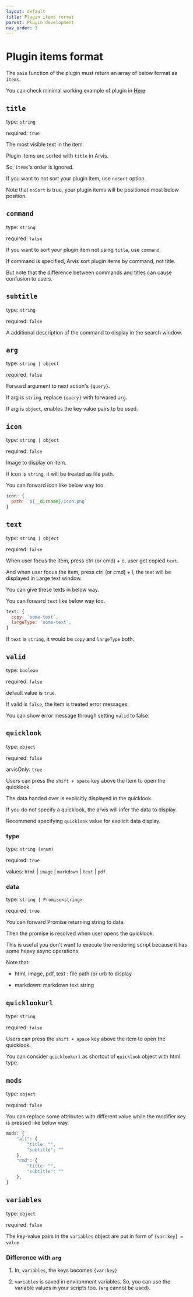```yaml
---
layout: default
title: Plugin items format
parent: Plugin development
nav_order: 3
---
```


# Plugin items format

The `main` function of the plugin must return an array of below format as `items`.

You can check minimal working example of plugin in [Here](https://github.com/jopemachine/arvis-calculator-plugin-example)

## `title`

type: `string`

required: `true`

The most visible text in the item.

Plugin items are sorted with `title` in Arvis.

So, `items`'s order is ignored.

If you want to not sort your plugin item, use `noSort` option.

Note that `noSort` is true, your plugin items will be positioned most below position.

## `command`

type: `string`

required: `false`

If you want to sort your plugin item not using `title`, use `command`.

If command is specified, Arvis sort plugin items by command, not title.

But note that the difference between commands and titles can cause confusion to users.

## `subtitle`

type: `string`

required: `false`

A additional description of the command to display in the search window.

## `arg`

type: `string | object`

required: `false`

Forward argument to next action's `{query}`.

If arg is `string`, replace `{query}` with forwared `arg`.

If arg is `object`, enables the key value pairs to be used.

## `icon`

type: `string | object`

required: `false`

Image to display on item.

If icon is `string`, it will be treated as file path.

You can forward icon like below way too.

```js
icon: {
  path: `${__dirname}/icon.png`
}
```

## `text`

type: `string | object`

required: `false`

When user focus the item, press ctrl (or cmd) + c, user get copied `text`.

And when user focus the item, press ctrl (or cmd) + l, the text will be displayed in Large text window.

You can give these texts in below way.

You can forward `text` like below way too.

```js
text: {
  copy: `some-text`,
  largeType: 'some-text`,
}
```

If `text` is `string`, it would be `copy` and `largeType` both.

## `valid`

type: `boolean`

required: `false`

default value is `true`.

If valid is `false`, the item is treated error messages.

You can show error message through setting `valid` to false.  

## `quicklook`

type: `object`

required: `false`

arvisOnly: `true`

Users can press the `shift + space` key above the item to open the quicklook.

The data handed over is explicitly displayed in the quicklook.

If you do not specify a quicklook, the arvis will infer the data to display.

Recommend specifying `quicklook` value for explicit data display.

### type

type: `string (enum)`

required: `true`

values: `html` | `image` | `markdown` | `text` | `pdf`

### data

type: `string | Promise<string>`

required: `true`

You can forward Promise returning string to data.

Then the promise is resolved when user opens the quicklook.

This is useful you don't want to execute the rendering script because it has some heavy async operations.

Note that:

* html, image, pdf, text : file path (or url) to display

* markdown: markdown text string

## `quicklookurl`

type: `string`

required: `false`

Users can press the `shift + space` key above the item to open the quicklook.

You can consider `quicklookurl` as shortcut of `quicklook` object with html type.

## `mods`

type: `object`

required: `false`

You can replace some attributes with different value while the modifier key is pressed like below way.

```js
mods: {
    "alt": {
        "title: "",
        "subtitle": ""
    },
    "cmd": {
        "title: "",
        "subtitle": ""
    },
}
```

## `variables`

type: `object`

required: `false`

The key-value pairs in the `variables` object are put in form of `{var:key} = value`.

### Difference with `arg` 

1. In, `variables`, the keys becomes `{var:key}`

2. `variables` is saved in environment variables. So, you can use the variable values in your scripts too. (`arg` cannot be used).